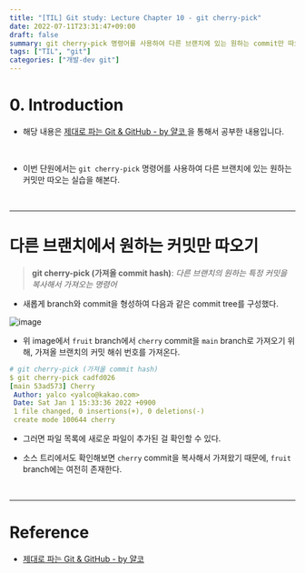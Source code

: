 ```yaml
---
title: "[TIL] Git study: Lecture Chapter 10 - git cherry-pick"
date: 2022-07-11T23:31:47+09:00
draft: false
summary: git cherry-pick 명령어를 사용하여 다른 브랜치에 있는 원하는 commit만 따오는 실습을 해본다.
tags: ["TIL", "git"]
categories: ["개발-dev git"]
---
```


# 0. Introduction

- 해당 내용은 [제대로 파는 Git & GitHub - by 얄코 ](https://www.inflearn.com/course/%EC%A0%9C%EB%8C%80%EB%A1%9C-%ED%8C%8C%EB%8A%94-%EA%B9%83/dashboard)을 통해서 공부한 내용입니다.

<br>

- 이번 단원에서는 `git cherry-pick` 명령어를 사용하여 다른 브랜치에 있는 원하는 커밋만 따오는 실습을 해본다.

<br>

---

# 다른 브랜치에서 원하는 커밋만 따오기

> **git cherry-pick (가져올 commit hash)**: _다른 브랜치의 원하는 특정 커밋을 복사해서 가져오는 명령어_

- 새롭게 branch와 commit을 형성하여 다음과 같은 commit tree를 구성했다.

![image](https://user-images.githubusercontent.com/78094972/178503782-ebe73ab3-75f8-49df-bb29-48e5b09cebeb.PNG)

- 위 image에서 `fruit` branch에서 `cherry` commit을 `main` branch로 가져오기 위해, 가져올 브랜치의 커밋 해쉬 번호를 가져온다.

```yml
# git cherry-pick (가져올 commit hash)
$ git cherry-pick cadfd026
[main 53ad573] Cherry
 Author: yalco <yalco@kakao.com>
 Date: Sat Jan 1 15:33:36 2022 +0900
 1 file changed, 0 insertions(+), 0 deletions(-)
 create mode 100644 cherry
```

- 그러면 파일 목록에 새로운 파일이 추가된 걸 확인할 수 있다.

- 소스 트리에서도 확인해보면 `cherry` commit을 복사해서 가져왔기 때문에, `fruit` branch에는 여전히 존재한다.

<br>

---

# Reference

- [제대로 파는 Git & GitHub - by 얄코](https://www.inflearn.com/course/%EC%A0%9C%EB%8C%80%EB%A1%9C-%ED%8C%8C%EB%8A%94-%EA%B9%83/dashboard)
